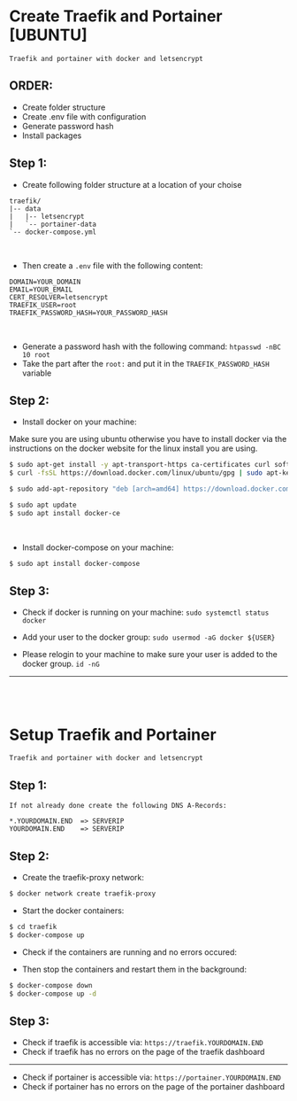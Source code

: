 # Create Traefik and Portainer [UBUNTU]
`Traefik and portainer with docker and letsencrypt`
<br>

## ORDER:
- Create folder structure
- Create .env file with configuration
- Generate password hash
- Install packages

## Step 1:
  - Create following folder structure at a location of your choise

  ```tree
  traefik/
  |-- data
  |   |-- letsencrypt
  |   `-- portainer-data
  `-- docker-compose.yml
  ```
  <br>

  - Then create a `.env` file with the following content:
  ```dotenv
  DOMAIN=YOUR_DOMAIN
  EMAIL=YOUR_EMAIL
  CERT_RESOLVER=letsencrypt
  TRAEFIK_USER=root
  TRAEFIK_PASSWORD_HASH=YOUR_PASSWORD_HASH
  ```
  <br>

  - Generate a password hash with the following command:
  `htpasswd -nBC 10 root`
  - Take the part after the `root:` and put it in the `TRAEFIK_PASSWORD_HASH` variable

## Step 2:
  - Install docker on your machine:
  
  Make sure you are using ubuntu otherwise you have to install docker via the instructions on the docker website for the linux install you are using.

  ```bash
  $ sudo apt-get install -y apt-transport-https ca-certificates curl software-properties-common
  $ curl -fsSL https://download.docker.com/linux/ubuntu/gpg | sudo apt-key add -

  $ sudo add-apt-repository "deb [arch=amd64] https://download.docker.com/linux/ubuntu focal stable"

  $ sudo apt update
  $ sudo apt install docker-ce
  ```
  <br>

  - Install docker-compose on your machine:
  ```bash
  $ sudo apt install docker-compose
  ```

## Step 3:
  - Check if docker is running on your machine:
  `sudo systemctl status docker`

  - Add your user to the docker group:
  `sudo usermod -aG docker ${USER}`

  - Please relogin to your machine to make sure your user is added to the docker group.
  `id -nG`

<hr>
<br>
<br>

# Setup Traefik and Portainer
`Traefik and portainer with docker and letsencrypt`

## Step 1:
  ```DNS
  If not already done create the following DNS A-Records:

  *.YOURDOMAIN.END  => SERVERIP
  YOURDOMAIN.END    => SERVERIP
  ```

## Step 2:
  - Create the traefik-proxy network:
  ```bash
  $ docker network create traefik-proxy
  ```
  
  - Start the docker containers:
  ```bash
  $ cd traefik
  $ docker-compose up
  ```

  - Check if the containers are running and no errors occured:

  - Then stop the containers and restart them in the background:
  ```bash
  $ docker-compose down
  $ docker-compose up -d
  ```

## Step 3:
  - Check if traefik is accessible via:
  `https://traefik.YOURDOMAIN.END`
  - Check if traefik has no errors on the page of the traefik dashboard

  ---
  - Check if portainer is accessible via:
  `https://portainer.YOURDOMAIN.END`
  - Check if portainer has no errors on the page of the portainer dashboard